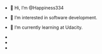 - 👋 Hi, I’m @Happiness334
- 👀 I’m interested in software development.
- 🌱 I’m currently learning at Udacity.

- 
-


-
